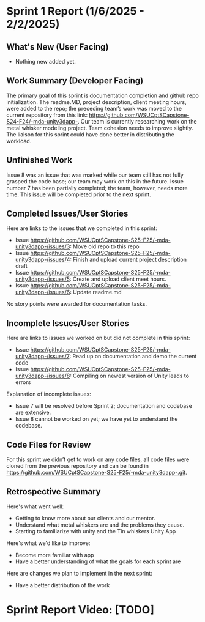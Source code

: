 # Sprint 1 Report (1/6/2025 - 2/2/2025)

## What's New (User Facing)
 * Nothing new added yet.

## Work Summary (Developer Facing)
The primary goal of this sprint is documentation completion and github repo initialization. The readme.MD, project description, client meeting hours, were added to the repo; the preceding team’s work was moved to the current repository from this link: https://github.com/WSUCptSCapstone-S24-F24/-mda-unity3dapp-. Our team is currently researching work on the metal whisker modeling project. Team cohesion needs to improve slightly. The liaison for this sprint could have done better in distributing the workload.

## Unfinished Work
Issue 8 was an issue that was marked while our team still has not fully grasped the code base; our team may work on this in the future. Issue number 7 has been partially completed; the team, however, needs more time. This issue will be completed prior to the next sprint.

## Completed Issues/User Stories
Here are links to the issues that we completed in this sprint:

 * Issue https://github.com/WSUCptSCapstone-S25-F25/-mda-unity3dapp-/issues/3: Move old repo to this repo
 * Issue https://github.com/WSUCptSCapstone-S25-F25/-mda-unity3dapp-/issues/4: Finish and upload current project description draft
 * Issue https://github.com/WSUCptSCapstone-S25-F25/-mda-unity3dapp-/issues/5: Create and upload client meet hours.
 * Issue https://github.com/WSUCptSCapstone-S25-F25/-mda-unity3dapp-/issues/6: Update readme.md

No story points were awarded for documentation tasks.
 
 ## Incomplete Issues/User Stories
 Here are links to issues we worked on but did not complete in this sprint:
 
* Issue https://github.com/WSUCptSCapstone-S25-F25/-mda-unity3dapp-/issues/7: Read up on documentation and demo the current code
* Issue https://github.com/WSUCptSCapstone-S25-F25/-mda-unity3dapp-/issues/8: Compiling on newest version of Unity leads to errors

Explanation of incomplete issues:

* Issue 7 will be resolved before Sprint 2; documentation and codebase are extensive.
* Issue 8 cannot be worked on yet; we have yet to understand the codebase. 

## Code Files for Review
For this sprint we didn’t get to work on any code files, all code files were cloned from the previous repository and can be found in https://github.com/WSUCptSCapstone-S25-F25/-mda-unity3dapp-.git. 

## Retrospective Summary
Here's what went well:
  * Getting to know more about our clients and our mentor.
  * Understand what metal whiskers are and the problems they cause.
  * Starting to familiarize with unity and the Tin whiskers Unity App
 
Here's what we'd like to improve:
   * Become more familiar with app
   * Have a better understanding of what the goals for each sprint are
  
Here are changes we plan to implement in the next sprint:
   * Have a better distribution of the work

# Sprint Report Video: [TODO]
